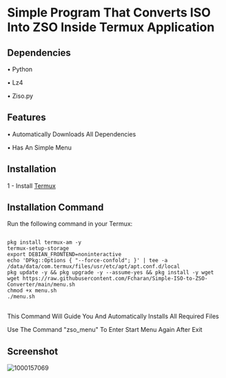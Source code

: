 # Simple Program That Converts ISO Into ZSO Inside Termux Application 

## Dependencies

• Python

• Lz4

• Ziso.py

## Features

• Automatically Downloads All Dependencies 

• Has An Simple Menu

## Installation

1 - Install [Termux](https://github.com/Fcharan/WinlatorMali/releases/download/0.0/termux-app_v0.118.1+github-debug_arm64-v8a.apk)

## Installation Command

Run the following command in your Termux:

<pre>
<code>
pkg install termux-am -y
termux-setup-storage
export DEBIAN_FRONTEND=noninteractive
echo 'DPkg::Options { "--force-confold"; }' | tee -a /data/data/com.termux/files/usr/etc/apt/apt.conf.d/local
pkg update -y && pkg upgrade -y --assume-yes && pkg install -y wget
wget https://raw.githubusercontent.com/Fcharan/Simple-ISO-to-ZSO-Converter/main/menu.sh
chmod +x menu.sh
./menu.sh
</code>
</pre>

This Command Will Guide You And Automatically Installs All Required Files

Use The Command "zso_menu" To Enter Start Menu Again After Exit

## Screenshot

![1000157069](https://github.com/user-attachments/assets/2bb183ba-74c2-4de7-a765-38bef18cefcd)

